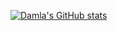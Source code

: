 [![Damla's GitHub stats](https://github-readme-stats.vercel.app/api?username=damlayildiz)](https://github.com/damlayildiz/github-readme-stats)
